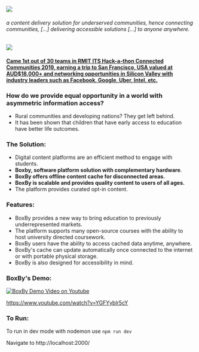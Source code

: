 ![](https://raw.githubusercontent.com/yongjiajun/BoxBy/master/client/assets/EduBox3.png)

###### a content delivery solution for underserved communities, hence connecting communities, [...] delivering accessible solutions [...] to anyone anywhere.

![](https://media-exp1.licdn.com/dms/image/C5622AQFvoUU14GvAyQ/feedshare-shrink_8192/0/1564363647122?e=1619049600&v=beta&t=jUzm7aNfw1VSDk81Es0HlH-Qd8-FyMet5DW3bH5qxh8)

#### [Came 1st out of 30 teams in RMIT ITS Hack-a-thon Connected Communities 2019, earning a trip to San Francisco, USA valued at AUD$18,000+ and networking opportunities in Silicon Valley with industry leaders such as Facebook, Google, Uber, Intel, etc.](https://www.rmit.edu.au/news/all-news/2020/feb/tech-giants-open-doors-to-hackathon-winners) 

### How do we provide equal opportunity in a world with asymmetric information access?

- Rural communities and developing nations? They get left behind.
- It has been shown that children that have early access to education have better life outcomes.

### The Solution:

- Digital content platforms are an efficient method to engage with students.
- **Boxby, software platform solution with complementary hardware**.
- **BoxBy offers offline content cache for disconnected areas.**
- **BoxBy is scalable and provides quality content to users of all ages.**
- The platform provides curated opt-in content.

### Features:

- BoxBy provides a new way to bring education to previously underrepresented markets.
- The platform supports many open-source courses with the ability to host university directed coursework.
- BoxBy users have the ability to access cached data anytime, anywhere.
- BoxBy's cache can update automatically once connected to the internet or with portable physical storage.
- BoxBy is also designed for accessibility in mind.

### BoxBy's Demo:

[![BoxBy Demo Video on Youtube](https://img.youtube.com/vi/YGFYyblr5cY/0.jpg)](https://www.youtube.com/watch?v=YGFYyblr5cY)

https://www.youtube.com/watch?v=YGFYyblr5cY

### To Run:

To run in dev mode with nodemon use
```npm run dev```

Navigate to http://localhost:2000/
